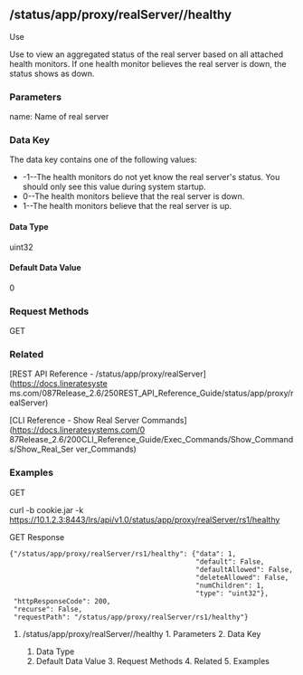 ## /status/app/proxy/realServer/<name>/healthy

Use

Use to view an aggregated status of the real server based on all attached
health monitors. If one health monitor believes the real server is down, the
status shows as down.

### Parameters

name: Name of real server

### Data Key

The data key contains one of the following values:

  * -1--The health monitors do not yet know the real server's status. You should only see this value during system startup.
  * 0--The health monitors believe that the real server is down.
  * 1--The health monitors believe that the real server is up.

#### Data Type

uint32

#### Default Data Value

0

### Request Methods

GET

### Related

[REST API Reference - /status/app/proxy/realServer](https://docs.lineratesyste
ms.com/087Release_2.6/250REST_API_Reference_Guide/status/app/proxy/realServer)

[CLI Reference - Show Real Server Commands](https://docs.lineratesystems.com/0
87Release_2.6/200CLI_Reference_Guide/Exec_Commands/Show_Commands/Show_Real_Ser
ver_Commands)

### Examples

GET

curl -b cookie.jar -k
https://10.1.2.3:8443/lrs/api/v1.0/status/app/proxy/realServer/rs1/healthy

GET Response

    
    {"/status/app/proxy/realServer/rs1/healthy": {"data": 1,
                                                  "default": False,
                                                  "defaultAllowed": False,
                                                  "deleteAllowed": False,
                                                  "numChildren": 1,
                                                  "type": "uint32"},
     "httpResponseCode": 200,
     "recurse": False,
     "requestPath": "/status/app/proxy/realServer/rs1/healthy"}
    

  1. /status/app/proxy/realServer/<name>/healthy
    1. Parameters
    2. Data Key
      1. Data Type
      2. Default Data Value
    3. Request Methods
    4. Related
    5. Examples

